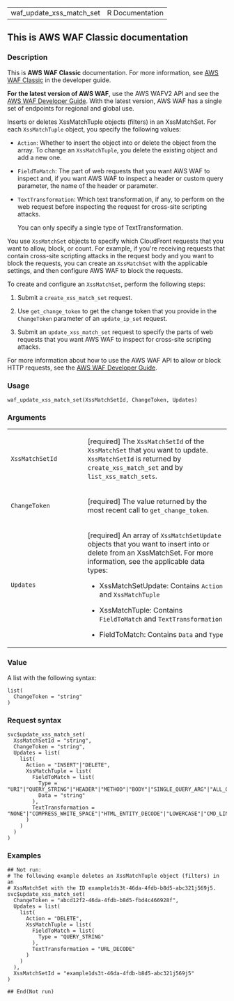 <table style="width: 100%;">
<tbody>
<tr class="odd">
<td>waf_update_xss_match_set</td>
<td style="text-align: right;">R Documentation</td>
</tr>
</tbody>
</table>

## This is AWS WAF Classic documentation

### Description

This is **AWS WAF Classic** documentation. For more information, see
[AWS WAF
Classic](https://docs.aws.amazon.com/waf/latest/developerguide/classic-waf-chapter.html)
in the developer guide.

**For the latest version of AWS WAF**, use the AWS WAFV2 API and see the
[AWS WAF Developer
Guide](https://docs.aws.amazon.com/waf/latest/developerguide/waf-chapter.html).
With the latest version, AWS WAF has a single set of endpoints for
regional and global use.

Inserts or deletes XssMatchTuple objects (filters) in an XssMatchSet.
For each `XssMatchTuple` object, you specify the following values:

-   `Action`: Whether to insert the object into or delete the object
    from the array. To change an `XssMatchTuple`, you delete the
    existing object and add a new one.

-   `FieldToMatch`: The part of web requests that you want AWS WAF to
    inspect and, if you want AWS WAF to inspect a header or custom query
    parameter, the name of the header or parameter.

-   `TextTransformation`: Which text transformation, if any, to perform
    on the web request before inspecting the request for cross-site
    scripting attacks.

    You can only specify a single type of TextTransformation.

You use `XssMatchSet` objects to specify which CloudFront requests that
you want to allow, block, or count. For example, if you're receiving
requests that contain cross-site scripting attacks in the request body
and you want to block the requests, you can create an `XssMatchSet` with
the applicable settings, and then configure AWS WAF to block the
requests.

To create and configure an `XssMatchSet`, perform the following steps:

1.  Submit a `create_xss_match_set` request.

2.  Use `get_change_token` to get the change token that you provide in
    the `ChangeToken` parameter of an `update_ip_set` request.

3.  Submit an `update_xss_match_set` request to specify the parts of web
    requests that you want AWS WAF to inspect for cross-site scripting
    attacks.

For more information about how to use the AWS WAF API to allow or block
HTTP requests, see the [AWS WAF Developer
Guide](https://docs.aws.amazon.com/waf/latest/developerguide/).

### Usage

    waf_update_xss_match_set(XssMatchSetId, ChangeToken, Updates)

### Arguments

<table>
<colgroup>
<col style="width: 35%" />
<col style="width: 65%" />
</colgroup>
<tbody>
<tr class="odd">
<td><code
id="waf_update_xss_match_set_:_XssMatchSetId">XssMatchSetId</code></td>
<td><p>[required] The <code>XssMatchSetId</code> of the
<code>XssMatchSet</code> that you want to update.
<code>XssMatchSetId</code> is returned by
<code>create_xss_match_set</code> and by
<code>list_xss_match_sets</code>.</p></td>
</tr>
<tr class="even">
<td><code
id="waf_update_xss_match_set_:_ChangeToken">ChangeToken</code></td>
<td><p>[required] The value returned by the most recent call to
<code>get_change_token</code>.</p></td>
</tr>
<tr class="odd">
<td><code id="waf_update_xss_match_set_:_Updates">Updates</code></td>
<td><p>[required] An array of <code>XssMatchSetUpdate</code> objects
that you want to insert into or delete from an XssMatchSet. For more
information, see the applicable data types:</p>
<ul>
<li><p>XssMatchSetUpdate: Contains <code>Action</code> and
<code>XssMatchTuple</code></p></li>
<li><p>XssMatchTuple: Contains <code>FieldToMatch</code> and
<code>TextTransformation</code></p></li>
<li><p>FieldToMatch: Contains <code>Data</code> and
<code>Type</code></p></li>
</ul></td>
</tr>
</tbody>
</table>

### Value

A list with the following syntax:

    list(
      ChangeToken = "string"
    )

### Request syntax

    svc$update_xss_match_set(
      XssMatchSetId = "string",
      ChangeToken = "string",
      Updates = list(
        list(
          Action = "INSERT"|"DELETE",
          XssMatchTuple = list(
            FieldToMatch = list(
              Type = "URI"|"QUERY_STRING"|"HEADER"|"METHOD"|"BODY"|"SINGLE_QUERY_ARG"|"ALL_QUERY_ARGS",
              Data = "string"
            ),
            TextTransformation = "NONE"|"COMPRESS_WHITE_SPACE"|"HTML_ENTITY_DECODE"|"LOWERCASE"|"CMD_LINE"|"URL_DECODE"
          )
        )
      )
    )

### Examples

    ## Not run: 
    # The following example deletes an XssMatchTuple object (filters) in an
    # XssMatchSet with the ID example1ds3t-46da-4fdb-b8d5-abc321j569j5.
    svc$update_xss_match_set(
      ChangeToken = "abcd12f2-46da-4fdb-b8d5-fbd4c466928f",
      Updates = list(
        list(
          Action = "DELETE",
          XssMatchTuple = list(
            FieldToMatch = list(
              Type = "QUERY_STRING"
            ),
            TextTransformation = "URL_DECODE"
          )
        )
      ),
      XssMatchSetId = "example1ds3t-46da-4fdb-b8d5-abc321j569j5"
    )

    ## End(Not run)
